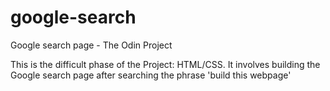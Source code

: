 # google-search
Google search page - The Odin Project

This is the difficult phase of the Project: HTML/CSS. It involves building the Google search page after searching the phrase 'build this webpage'